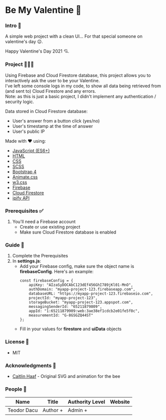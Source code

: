 # Be My Valentine 🌹   


### Intro 🎤 ###

A simple web project with a clean UI... For that special someone on valentine's day 😉.  

Happy Valentine's Day 2021 💘.
### Project 👨🏿‍💻 ###

Using Firebase and Cloud Firestore database, this project allows you to interactively ask the user to be your Valentine.  
I've left some console logs in my code, to show all data being retrieved from (and sent to) Cloud Firestore and any errors.  
Note: as this is just a basic project, I didn't implement any authentication / security logic.

Data stored in Cloud Firestore database:
- User's answer from a button click (yes/no)
- User's timestamp at the time of answer
- User's public IP

Made with ❤ using:  
- [JavaScript (ES6+)](https://developer.mozilla.org/en-US/docs/Web/JavaScript)  
- [HTML](https://developer.mozilla.org/en-US/docs/Web/HTML)  
- [CSS](https://developer.mozilla.org/en-US/docs/Web/CSS)  
- [SCSS](https://sass-lang.com/documentation/syntax)  
- [Bootstrap 4](https://getbootstrap.com/docs/4.0/getting-started/introduction/)  
- [Animate.css](https://animate.style/)  
- [w3.css](https://www.w3schools.com/w3css/defaulT.asp)  
- [Firebase](https://firebase.google.com/)  
- [Cloud Firestore](https://firebase.google.com/docs/firestore)  
- [ipify API](https://www.ipify.org/)  

### Prerequisites ✅ ###
1. You'll need a Firebase account
    - Create or use existing project
    - Make sure Cloud Firestore database is enabled

### Guide 📃 ###
1. Complete the Prerequisites
1. In **settings.js**:
    - Add your Firebase config, make sure the object name is **firebaseConfig**. Here's an example:  
        ```
        const firebaseConfig = {
            apiKey: "AIzaSyDOCAbC123dEf456GhI789jKl01-MnO",
            authDomain: "myapp-project-123.firebaseapp.com",
            databaseURL: "https://myapp-project-123.firebaseio.com",
            projectId: "myapp-project-123",
            storageBucket: "myapp-project-123.appspot.com",
            messagingSenderId: "65211879809",
            appId: "1:65211879909:web:3ae38ef1cdcb2e01fe5f0c",
            measurementId: "G-8GSGZQ44ST"
        };
        ```
    - Fill in your values for **firestore** and **uiData** objects

### License 📜 ###
- MIT

### Acknowledgments 👏 ###
- [Caitlin Haaf](https://codepen.io/caitlinhaaf/pen/KKpgpqX) - Original SVG and animation for the bee

### People 👥 ###
| Name                	|  Title              	|  Authority Level      | Website                  	|
|-------------------	| -------------------	| -------------------	|--------------------------	|
| Teodor Dacu	|  Author +        	    |  Admin +        	    | |
